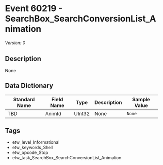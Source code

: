 # Event 60219 - SearchBox_SearchConversionList_Animation
###### Version: 0

## Description
None

## Data Dictionary
|Standard Name|Field Name|Type|Description|Sample Value|
|---|---|---|---|---|
|TBD|AnimId|UInt32|None|`None`|

## Tags
* etw_level_Informational
* etw_keywords_Shell
* etw_opcode_Stop
* etw_task_SearchBox_SearchConversionList_Animation